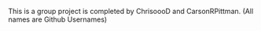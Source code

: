This is a group project is completed by ChrisoooD and CarsonRPittman. (All names are Github Usernames)

